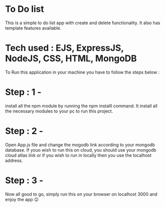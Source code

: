 # To Do list
This is a simple to do list app with create and delete functionality. It also has template features available.

# Tech used : EJS, ExpressJS, NodeJS, CSS, HTML, MongoDB

To Run this application in your machine you have to follow the steps below :
# Step : 1 -
install all the npm module by running the npm installl command. It install all the necessary modules to your pc to run this project.
# Step : 2 -
Open App.js file and change the mogodb link according to your mongodb database. If youo wish to run this on cloud, you should use your mongodb cloud atlas link or if you wish to run in locally then you use the localhost address.
# Step : 3 -
Now all good to go, simply run this on your browser on localhost 3000 and enjoy the app 😉
